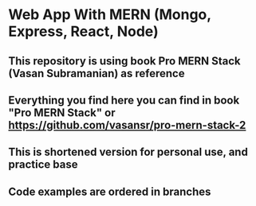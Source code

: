 # Web App With MERN (Mongo, Express, React, Node)

## This repository is using book Pro MERN Stack (Vasan Subramanian) as reference

## Everything you find here you can find in book "Pro MERN Stack" or https://github.com/vasansr/pro-mern-stack-2

## This is shortened version for personal use, and practice base

## Code examples are ordered in branches
